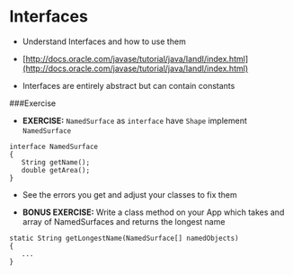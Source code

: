 # Interfaces

* Understand Interfaces and how to use them
 * [http://docs.oracle.com/javase/tutorial/java/IandI/index.html](http://docs.oracle.com/javase/tutorial/java/IandI/index.html)

* Interfaces are entirely abstract but can contain constants

###Exercise
* __EXERCISE:__ ``NamedSurface`` as ``interface`` have ``Shape`` implement ``NamedSurface``

```
interface NamedSurface
{
   String getName();
   double getArea();
}
```

* See the errors you get and adjust your classes to fix them

* __BONUS EXERCISE:__ Write a class method on your App which takes and array of NamedSurfaces and returns the longest name

```
static String getLongestName(NamedSurface[] namedObjects)
{
   ...
}

```



